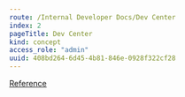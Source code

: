 ```yaml
---
route: /Internal Developer Docs/Dev Center
index: 2
pageTitle: Dev Center
kind: concept
access_role: "admin"
uuid: 408bd264-6d45-4b81-846e-0928f322cf28
---
```


[Reference](https://github.com/LivelyVideo/umbrella)